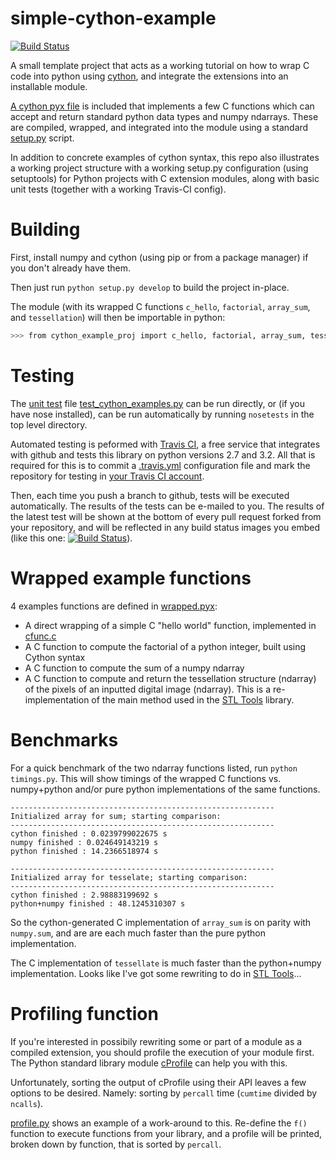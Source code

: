 simple-cython-example
=======================
[![Build Status](https://travis-ci.org/thearn/simple-cython-example.png?branch=master)](https://travis-ci.org/thearn/simple-cython-example)

A small template project that acts as a working tutorial on how to wrap C
code into python using [cython](http://cython.org/), and integrate the
extensions into an installable module.

[A cython pyx file](cython_example_proj/wrapped.pyx) is included that implements a few C functions which can accept
and return standard
python data types and numpy ndarrays. These are compiled, wrapped, and
integrated into the module using a standard [setup.py](setup.py) script.

In addition to concrete examples of cython syntax, this repo also illustrates
a working project structure with a working setup.py configuration (using setuptools)
for Python projects with C extension modules, along with basic unit tests
(together with a working Travis-CI config).

# Building
First, install numpy and cython (using pip or from a package manager) if you
don't already have them.

Then just run `python setup.py develop` to build the project in-place.

The module (with its wrapped C functions `c_hello`, `factorial`, `array_sum`,
and `tessellation`) will then be importable in python:
```bash
>>> from cython_example_proj import c_hello, factorial, array_sum, tessellation
```
# Testing

The [unit test](http://docs.python.org/2/library/unittest.html) file
[test_cython_examples.py](cython_example_proj/test/test_cython_example.py)
can be run directly, or (if you have nose installed),
can be run automatically by running `nosetests` in the top level directory.

Automated testing is peformed with [Travis CI](https://travis-ci.org/), a free
service that integrates with github and tests this library on python versions
2.7 and 3.2.
All that is required for this is to commit a [.travis.yml](.travis.yml) configuration
file and mark the repository for testing in
[your Travis CI account](http://about.travis-ci.org/docs/user/getting-started/).

Then, each time you push a branch to github, tests will be executed
automatically. The results of the tests can be e-mailed
to you. The results of the latest test will be shown at the bottom of every
pull request forked from your repository,
and will be reflected in any build status images you embed (like this one: [![Build Status](https://travis-ci.org/thearn/simple-cython-example.png?branch=master)](https://travis-ci.org/thearn/simple-cython-example)).

# Wrapped example functions

4 examples functions are defined in
[wrapped.pyx](cython_example_proj/wrapped.pyx):

- A direct wrapping of a simple C "hello world" function, implemented in [cfunc.c](cython_example_proj/lib/cfunc.c)
- A C function to compute the factorial of a python integer, built using
    Cython syntax
- A C function to compute the sum of a numpy ndarray
- A C function to compute and return the tessellation structure (ndarray)
  of the pixels of an inputted digital image (ndarray). This is a re-implementation of the main method used in the [STL Tools](https://github.com/thearn/stl_tools) library.

# Benchmarks

For a quick benchmark of the two ndarray functions listed, run
`python timings.py`. This will show timings of the wrapped C functions
vs. numpy+python and/or pure python implementations of the same functions.

```
-----------------------------------------------------------
Initialized array for sum; starting comparison:
-----------------------------------------------------------
cython finished : 0.0239799022675 s
numpy finished : 0.024649143219 s
python finished : 14.2366518974 s

-----------------------------------------------------------
Initialized array for tesselate; starting comparison:
-----------------------------------------------------------
cython finished : 2.98883199692 s
python+numpy finished : 48.1245310307 s

```

So the cython-generated C implementation of `array_sum` is on parity with `numpy.sum`, and are
are each much faster than the pure python implementation.

The C implementation of `tessellate` is much faster than the python+numpy implementation. Looks like I've got some
rewriting to do in [STL Tools](https://github.com/thearn/stl_tools)...

# Profiling function
If you're interested in possibily rewriting some or part of a module as a
compiled extension, you should profile the execution of your module first.
The Python standard library module [cProfile](http://docs.python.org/2/library/profile.html) can help you with this.

Unfortunately, sorting the output of cProfile using their API leaves a few options to be desired. Namely: sorting by `percall` time (`cumtime` divided by `ncalls`).

[profile.py](cython_example_proj/profile.py) shows an example of a work-around to this. Re-define the `f()` function to execute functions from your library,
and a profile will be printed, broken down by function, that is sorted by `percall`.


